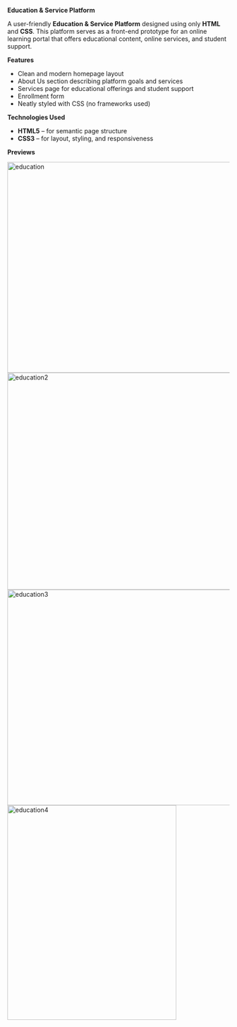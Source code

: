 **Education & Service Platform**

A user-friendly **Education & Service Platform** designed using only **HTML** and **CSS**. This platform serves as a front-end prototype for an online learning portal that offers educational content, online services, and student support.

 **Features**
 
- Clean and modern homepage layout
- About Us section describing platform goals and services
- Services page for educational offerings and student support
- Enrollment form
- Neatly styled with CSS (no frameworks used)

**Technologies Used**

- **HTML5** – for semantic page structure
- **CSS3** – for layout, styling, and responsiveness

**Previews**

<img width="1036" height="478" alt="education" src="https://github.com/user-attachments/assets/3f483698-af40-4094-ad7e-d4bee5f6414a" />

<img width="756" height="492" alt="education2" src="https://github.com/user-attachments/assets/5f45d1aa-fb88-419e-917f-a0d997ad2d99" />

<img width="762" height="489" alt="education3" src="https://github.com/user-attachments/assets/3b902364-46a9-4880-bdeb-07265958842a" />

<img width="383" height="487" alt="education4" src="https://github.com/user-attachments/assets/6d49ffcf-1b81-4e49-927e-5b3cc8415be9" />

